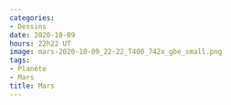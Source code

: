 ```yaml
---
categories:
- Dessins
date: 2020-10-09
hours: 22h22 UT
image: mars-2020-10-09_22-22_T400_742x_gbe_small.png
tags:
- Planète
- Mars
title: Mars
---
```

